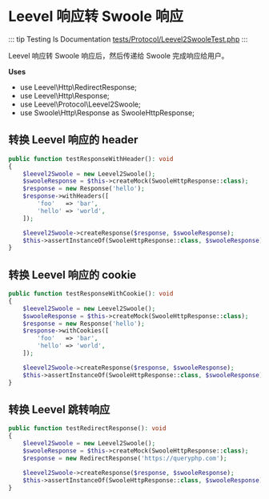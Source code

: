 # Leevel 响应转 Swoole 响应

::: tip Testing Is Documentation
[tests/Protocol/Leevel2SwooleTest.php](https://github.com/hunzhiwange/framework/blob/master/tests/Protocol/Leevel2SwooleTest.php)
:::
    
Leevel 响应转 Swoole 响应后，然后传递给 Swoole 完成响应给用户。

**Uses**

 * use Leevel\Http\RedirectResponse;
 * use Leevel\Http\Response;
 * use Leevel\Protocol\Leevel2Swoole;
 * use Swoole\Http\Response as SwooleHttpResponse;

## 转换 Leevel 响应的 header

``` php
public function testResponseWithHeader(): void
{
    $leevel2Swoole = new Leevel2Swoole();
    $swooleResponse = $this->createMock(SwooleHttpResponse::class);
    $response = new Response('hello');
    $response->withHeaders([
        'foo'   => 'bar',
        'hello' => 'world',
    ]);

    $leevel2Swoole->createResponse($response, $swooleResponse);
    $this->assertInstanceOf(SwooleHttpResponse::class, $swooleResponse);
}
```
    
## 转换 Leevel 响应的 cookie

``` php
public function testResponseWithCookie(): void
{
    $leevel2Swoole = new Leevel2Swoole();
    $swooleResponse = $this->createMock(SwooleHttpResponse::class);
    $response = new Response('hello');
    $response->withCookies([
        'foo'   => 'bar',
        'hello' => 'world',
    ]);

    $leevel2Swoole->createResponse($response, $swooleResponse);
    $this->assertInstanceOf(SwooleHttpResponse::class, $swooleResponse);
}
```
    
## 转换 Leevel 跳转响应

``` php
public function testRedirectResponse(): void
{
    $leevel2Swoole = new Leevel2Swoole();
    $swooleResponse = $this->createMock(SwooleHttpResponse::class);
    $response = new RedirectResponse('https://queryphp.com');

    $leevel2Swoole->createResponse($response, $swooleResponse);
    $this->assertInstanceOf(SwooleHttpResponse::class, $swooleResponse);
}
```